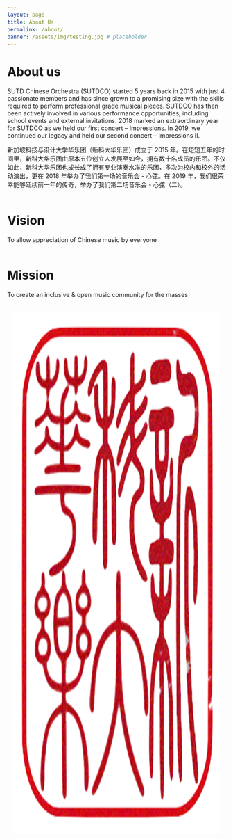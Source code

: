 ```yaml
---
layout: page
title: About Us
permalink: /about/
banner: /assets/img/testing.jpg # placeholder
---
```


<style>
    .logo{
        height: 30vh;
        width: auto;
    }
    .logoCol{
        text-align: center;
        padding: 0px 10px;
    }
</style>

# About us

SUTD Chinese Orchestra (SUTDCO) started 5 years back in 2015 with just 4 passionate members and has since grown to a promising size with the skills required to perform professional grade musical pieces. SUTDCO has then been actively involved in various performance opportunities, including school events and external invitations. 2018 marked an extraordinary year for SUTDCO as we held our first concert – Impressions. In 2019, we continued our legacy and held our second concert – Impressions II.

新加坡科技与设计大学华乐团（新科大华乐团）成立于 2015 年。在短短五年的时间里，新科大华乐团由原本五位创立人发展至如今，拥有数十名成员的乐团。不仅如此，新科大华乐团也成长成了拥有专业演奏水准的乐团，多次为校内和校外的活动演出，更在 2018 年举办了我们第一场的音乐会 - 心弦。在 2019 年，我们很荣幸能够延续前一年的传奇，举办了我们第二场音乐会 - 心弦（二）。  
<br>

<div class="row">

<div class="col-lg-6">

<h1 id="vision">Vision</h1>

<p>To allow appreciation of Chinese music by everyone<br />
<br /></p>

<h1 id="mission">Mission</h1>

<p>To create an inclusive &amp; open music community for the masses</p>
<br />
</div>

<div class="col-lg-6 logoCol">

<img src="/assets/img/logo.png" class="logo"/>

</div>

</div>
